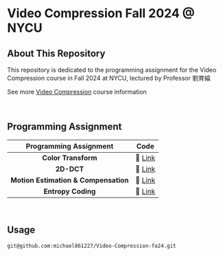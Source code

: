 # Video Compression Fall 2024 @ NYCU

## About This Repository

This repository is dedicated to the programming assignment for the Video Compression course in Fall 2024 at NYCU, lectured by Professor 劉育綸

See more [Video Compression](https://timetable.nycu.edu.tw/?r=main/crsoutline&Acy=113&Sem=1&CrsNo=535657&lang=zh-tw) course information

<!-- <BR>

## Lecture

| Lecture |                Description                 |
| :-----: | :----------------------------------------: |
|   L1    |         **_Course Introduction_**          |
|   L2    | **_Parallel and Distributed Programming_** |
|   L3    |    **_Parallel hardware and software_**    |
|   L4    |               **_Pthreads_**               |
|   L5    |                 **_MPI_**                  |
|   L6    |                 **_CUDA_**                 |
|   L7    |                **_OpenCL_**                | -->

<BR>

## Programming Assignment

|        Programming Assignment        |         Code          |
| :----------------------------------: | :-------------------: |
|         **Color Transform**          | :link: [Link](./HW1/) |
|              **2D-DCT**              | :link: [Link](./HW2/) |
| **Motion Estimation & Compensation** | :link: [Link](./HW3/) |
|          **Entropy Coding**          | :link: [Link](./HW4/) |

<Br>

## Usage

```shell=
git@github.com:michael861227/Video-Compression-fa24.git
```
